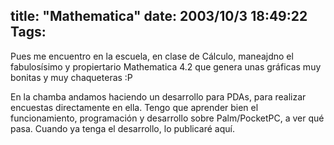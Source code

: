title: "Mathematica"
date: 2003/10/3 18:49:22
Tags: 
---
<p>Pues me encuentro en la escuela, en clase de Cálculo, maneajdno el fabulosísimo y propiertario Mathematica 4.2 que genera unas gráficas muy bonitas y muy chaqueteras :P</p>

<p>En la chamba andamos haciendo un desarrollo para PDAs, para realizar encuestas directamente en ella. Tengo que aprender bien el funcionamiento, programación y desarrollo sobre Palm/PocketPC, a ver qué pasa. Cuando ya tenga el desarrollo, lo publicaré aquí.</p>
